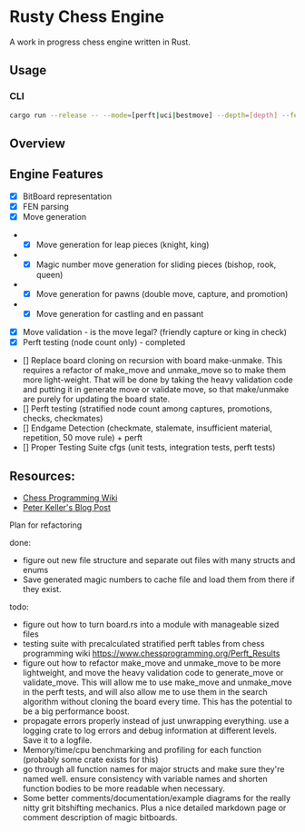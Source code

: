 # Rusty Chess Engine

A work in progress chess engine written in Rust.

## Usage

### CLI

```bash
cargo run --release -- --mode=[perft|uci|bestmove] --depth=[depth] --fen="[fen]"
```

## Overview

## Engine Features

- [x] BitBoard representation
- [x] FEN parsing
- [x] Move generation
- - [x] Move generation for leap pieces (knight, king)
- - [x] Magic number move generation for sliding pieces (bishop, rook, queen)
- - [x] Move generation for pawns (double move, capture, and promotion)
- - [x] Move generation for castling and en passant
- [x] Move validation - is the move legal? (friendly capture or king in check)
- [x] Perft testing (node count only) - completed
- [] Replace board cloning on recursion with board make-unmake. This requires a refactor of make_move and unmake_move so to make them more light-weight. That will be done by taking the heavy validation code and putting it in generate move or validate move, so that make/unmake are purely for updating the board state.
- [] Perft testing (stratified node count among captures, promotions, checks, checkmates)
- [] Endgame Detection (checkmate, stalemate, insufficient material, repetition, 50 move rule) + perft
- [] Proper Testing Suite cfgs (unit tests, integration tests, perft tests)

## Resources:

- [Chess Programming Wiki](https://www.chessprogramming.org/Main_Page)
- [Peter Keller's Blog Post](https://pages.cs.wisc.edu/~psilord/blog/data/chess-pages/)

Plan for refactoring

done:

- figure out new file structure and separate out files with many structs and enums
- Save generated magic numbers to cache file and load them from there if they exist.

todo:

- figure out how to turn board.rs into a module with manageable sized files
- testing suite with precalculated stratified perft tables from chess programming wiki https://www.chessprogramming.org/Perft_Results
- figure out how to refactor make_move and unmake_move to be more lightweight, and move the heavy validation code to generate_move or validate_move. This will allow me to use make_move and unmake_move in the perft tests, and will also allow me to use them in the search algorithm without cloning the board every time. This has the potential to be a big performance boost.
- propagate errors properly instead of just unwrapping everything. use a logging crate to log errors and debug information at different levels. Save it to a logfile.
- Memory/time/cpu benchmarking and profiling for each function (probably some crate exists for this)
- go through all function names for major structs and make sure they're named well. ensure consistency with variable names and shorten function bodies to be more readable when necessary.
- Some better comments/documentation/example diagrams for the really nitty grit bitshifting mechanics. Plus a nice detailed markdown page or comment description of magic bitboards.
